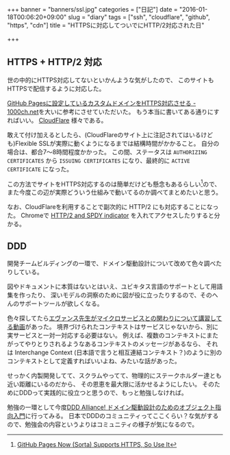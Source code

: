 +++
banner = "banners/ssl.jpg"
categories = ["日記"]
date = "2016-01-18T00:06:20+09:00"
slug = "diary"
tags = ["ssh", "cloudflare", "github", "https", "cdn"]
title = "HTTPSに対応してついでにHTTP/2対応された日"

+++

## HTTPS + HTTP/2 対応 ##

世の中的にHTTPS対応してないといかんような気がしたので、
このサイトもHTTPSで配信するように対応した。

[GitHub Pagesに設定しているカスタムドメインをHTTPS対応させる - 1000ch.net](https://1000ch.net/posts/2015/github-pages-custom-domain-in-https.html)を大いに参考にさせていただいた。
もう本当に書いてある通りにすればいい。 [CloudFlare](https://www.cloudflare.com/) 様々である。

敢えて付け加えるとしたら、(CloudFlareのサイト上に注記されてはいるけども)Flexible SSLが実際に動くようになるまでは結構時間がかかること。
自分の場合は、都合7〜8時間程度かかった。
この間、ステータスは `AUTHORIZING CERTIFICATES` から `ISSUING CERTIFICATES` になり、最終的に `ACTIVE CERTIFICATE` になった。

この方法でサイトをHTTPS対応するのは簡単だけども懸念もあるらしい[^1]ので、
また今度この辺が実際どういう仕組みで動いてるのか調べてまとめたいと思う。

なお、CloudFlareを利用することで副次的に HTTP/2 にも対応することになった。
Chromeで [HTTP/2 and SPDY indicator](https://chrome.google.com/webstore/detail/http2-and-spdy-indicator/mpbpobfflnpcgagjijhmgnchggcjblin)
を入れてアクセスしたりすると分かる。

[^1]: [GitHub Pages Now (Sorta) Supports HTTPS, So Use It](https://konklone.com/post/github-pages-now-supports-https-so-use-it)

## DDD ##

開発チームビルディングの一環で、ドメイン駆動設計について改めて色々調べたりしている。

図やドキュメントに本質はないとはいえ、ユビキタス言語のサポートとして用語集を作ったり、
深いモデルの洞察のために図が役に立ったりするので、そのへんのサポートツールが欲しくなる。

色々探してたら[エヴァンス先生がマイクロサービスとの関わりについて講習してる動画](https://skillsmatter.com/skillscasts/6259-ddd-and-microservices-at-last-some-bounderies)があった。
境界づけられたコンテキストはサービスじゃないから、別に実サービスと一対一対応する必要はない。
例えば、複数のコンテキストにまたがってやりとりされるようなあるコンテキストのメッセージがあるなら、
それは Interchange Context (日本語で言うと相互連結コンテキスト？)のように別のコンテキストとして定義すればいいよね、みたいな話があった。

せっかく内製開発してて、スクラムやってて、物理的にステークホルダー達とも近い距離にいるのだから、
その恩恵を最大限に活かせるようにしたい。
そのためにDDDって実践的に役立つと思うので、もっと勉強しなければ。

勉強の一環として今度[DDD Alliance! ドメイン駆動設計のためのオブジェクト指向入門](http://ddd-alliance.connpass.com/event/25209/)に行ってみる。
日本でDDDのコミュニティってここくらい？な気がするので、勉強会の内容というよりはコミュニティの様子が気になるので。
